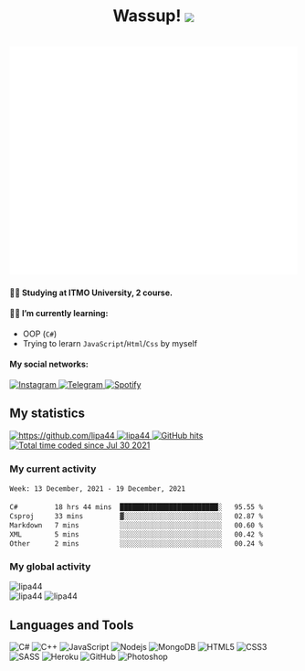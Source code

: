 ### <h1 align="center">Wassup! <img src="https://i.giphy.com/media/5QSqXWQWCoeGch9RX6/giphy.webp" height="40px" align="center"></img></h1>

<div align="center">
    <br>
	<img src="header.svg" height="400" width="800" alt="Click to see the source">
    <br>
</div>

#### 👨‍🎓 Studying at ITMO University, 2 course.

#### 👨‍💻 I’m currently learning:
   - OOP (`C#`)
   - Trying to lerarn `JavaScript`/`Html`/`Css` by myself

#### My social networks:

<a href="https://www.instagram.com/dirty_lipa/">
   <img top="0" src="https://img.shields.io/badge/instagram-%23E4405F.svg?style=for-the-badge&logo=Instagram&logoColor=white" alt="Instagram" target="_blank" margin-left="10px">
<a href="https://t.me/dirty_lipa">
   <img top="0" src="https://img.shields.io/badge/Telegram-2CA5E0?style=for-the-badge&logo=telegram&logoColor=white" alt="Telegram" target="_blank" margin-left="10px">
<a href="https://open.spotify.com/user/213fpft2wghl5ywvgb8lpz0xp?si=a635583a007043bd">
   <img top="0" src="https://img.shields.io/badge/Spotify-1ED760?style=for-the-badge&logo=spotify&logoColor=white" alt="Spotify" target="_blank" margin-left="10px">
</a>

## My statistics

<a href="#" target="_blank">
   <img src="https://komarev.com/ghpvc/?username=lipa44&color=success&style=flat-square" alt="https://github.com/lipa44" />
</a>
<a href="#" target="_blank">
   <img alt="lipa44" src="https://badges.pufler.dev/visits/lipa44/lipa44?logo=GitHub&label=Visits&color=success&logoColor=white&style=flat-square"/>
</a>
<a href="#" target="_blank">
   <img alt="GitHub hits" src="https://img.shields.io/github/last-commit/lipa44/lipa44?label=Profile%20updated&style=flat-square">
</a>

<a href="https://wakatime.com/@2ab39d17-44a5-4823-8a27-97945eee1ce4">
	<img src="https://wakatime.com/badge/user/2ab39d17-44a5-4823-8a27-97945eee1ce4.svg" alt="Total time coded since Jul 30 2021" />
</a>

### My current activity

<!--START_SECTION:waka-->
```text
Week: 13 December, 2021 - 19 December, 2021

C#         18 hrs 44 mins  ████████████████████████░   95.55 % 
Csproj     33 mins         ▓░░░░░░░░░░░░░░░░░░░░░░░░   02.87 % 
Markdown   7 mins          ░░░░░░░░░░░░░░░░░░░░░░░░░   00.60 % 
XML        5 mins          ░░░░░░░░░░░░░░░░░░░░░░░░░   00.42 % 
Other      2 mins          ░░░░░░░░░░░░░░░░░░░░░░░░░   00.24 % 
```
<!--END_SECTION:waka-->

### My global activity

<img src="https://www.codewars.com/users/lipa44/badges/large" alt="lipa44" />

<div display="inline-flex"  align-items="center" justify-content="space-between">
   <img src="https://github-readme-stats.vercel.app/api?username=lipa44&show_icons=true&theme=merko&count_private=true" alt="lipa44" />
   <img src="https://github-readme-stats.vercel.app/api/top-langs/?username=lipa44&layout=compact&hide=CMake,Makefile&theme=merko" alt="lipa44" />
</div>

## Languages and Tools

![C#](https://img.shields.io/badge/c%23-%23239120.svg?style=for-the-badge&logo=c-sharp&logoColor=white)
![C++](https://img.shields.io/badge/c++-%2300599C.svg?style=for-the-badge&logo=c%2B%2B&logoColor=white)
![JavaScript](https://img.shields.io/badge/javascript-%23323330.svg?style=for-the-badge&logo=javascript&logoColor=%23F7DF1E)
![Nodejs](https://img.shields.io/badge/node.js-%2343853D.svg?style=for-the-badge&logo=node-dot-js&logoColor=white)
![MongoDB](https://img.shields.io/badge/MongoDB-%234ea94b.svg?style=for-the-badge&logo=mongodb&logoColor=white)
![HTML5](https://img.shields.io/badge/html5-%23E34F26.svg?style=for-the-badge&logo=html5&logoColor=white)
![CSS3](https://img.shields.io/badge/css3-%231572B6.svg?style=for-the-badge&logo=css3&logoColor=white)
![SASS](https://img.shields.io/badge/SASS-hotpink.svg?style=for-the-badge&logo=SASS&logoColor=white)
![Heroku](https://img.shields.io/badge/heroku-%23430098.svg?style=for-the-badge&logo=heroku&logoColor=white)
![GitHub](https://img.shields.io/badge/github-%23121011.svg?style=for-the-badge&logo=github&logoColor=white)
![Photoshop](https://img.shields.io/badge/photoshop-%2331A8FF.svg?style=for-the-badge&logo=adobephotoshop&logoColor=white)
